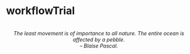 # workflowTrial
<!-- QUOTE:START -->
<p align="center"><br><i>The least movement is of importance to all nature. The entire ocean is affected by a pebble.</i><br><i>– Blaise Pascal.</i><br></p>
<!-- QUOTE:END -->

